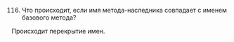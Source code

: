 116. Что происходит, если имя метода-наследника совпадает с именем базового метода?  

Происходит перекрытие имен.
